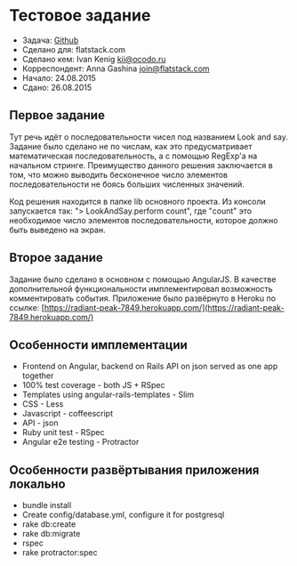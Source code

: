# Тестовое задание

* Задача: [Github](https://github.com/fs/test-tasks/tree/master/ruby)
* Сделано для: flatstack.com
* Сделано кем: Ivan Kenig <kii@ocodo.ru>
* Корреспондент: Anna Gashina <join@flatstack.com>
* Начало: 24.08.2015
* Сдано: 26.08.2015

## Первое задание

Тут речь идёт о последовательности чисел под названием Look and say. Задание было сделано не по числам, как это предусматривает математическая последовательность, а с помощью RegExp'а на начальном стринге. Преимущество данного решения заключается в том, что можно выводить бесконечное число элементов последовательности не боясь больших численных значений.

Код решения находится в папке lib основного проекта. Из консоли запускается так: "> LookAndSay.perform count", где "count" это необходимое число элементов последовательности, которое должно быть выведено на экран.

## Второе задание

Задание было сделано в основном с помощью AngularJS.
В качестве дополнительной функциональности имплементировал возможность комментировать события.
Приложение было развёрнуто в Heroku по ссылке: [https://radiant-peak-7849.herokuapp.com/](https://radiant-peak-7849.herokuapp.com/)



## Особенности имплементации

* Frontend on Angular, backend on Rails API on json served as one app together
* 100% test coverage - both JS + RSpec
* Templates using angular-rails-templates - Slim
* CSS - Less
* Javascript - coffeescript
* API - json
* Ruby unit test - RSpec
* Angular e2e testing - Protractor


## Особенности развёртывания приложения локально

* bundle install
* Create config/database.yml, configure it for postgresql
* rake db:create
* rake db:migrate
* rspec
* rake protractor:spec
